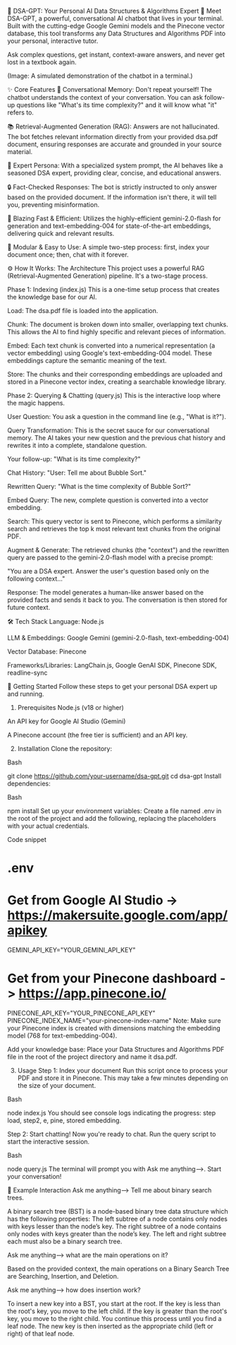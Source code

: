 🚀 DSA-GPT: Your Personal AI Data Structures & Algorithms Expert 🚀
Meet DSA-GPT, a powerful, conversational AI chatbot that lives in your terminal. Built with the cutting-edge Google Gemini models and the Pinecone vector database, this tool transforms any Data Structures and Algorithms PDF into your personal, interactive tutor.

Ask complex questions, get instant, context-aware answers, and never get lost in a textbook again.

(Image: A simulated demonstration of the chatbot in a terminal.)

✨ Core Features
🧠 Conversational Memory: Don't repeat yourself! The chatbot understands the context of your conversation. You can ask follow-up questions like "What's its time complexity?" and it will know what "it" refers to.

📚 Retrieval-Augmented Generation (RAG): Answers are not hallucinated. The bot fetches relevant information directly from your provided dsa.pdf document, ensuring responses are accurate and grounded in your source material.

🎯 Expert Persona: With a specialized system prompt, the AI behaves like a seasoned DSA expert, providing clear, concise, and educational answers.

🔒 Fact-Checked Responses: The bot is strictly instructed to only answer based on the provided document. If the information isn't there, it will tell you, preventing misinformation.

🚀 Blazing Fast & Efficient: Utilizes the highly-efficient gemini-2.0-flash for generation and text-embedding-004 for state-of-the-art embeddings, delivering quick and relevant results.

🔌 Modular & Easy to Use: A simple two-step process: first, index your document once; then, chat with it forever.

⚙️ How It Works: The Architecture
This project uses a powerful RAG (Retrieval-Augmented Generation) pipeline. It's a two-stage process.

Phase 1: Indexing (index.js)
This is a one-time setup process that creates the knowledge base for our AI.

Load: The dsa.pdf file is loaded into the application.

Chunk: The document is broken down into smaller, overlapping text chunks. This allows the AI to find highly specific and relevant pieces of information.

Embed: Each text chunk is converted into a numerical representation (a vector embedding) using Google's text-embedding-004 model. These embeddings capture the semantic meaning of the text.

Store: The chunks and their corresponding embeddings are uploaded and stored in a Pinecone vector index, creating a searchable knowledge library.

Phase 2: Querying & Chatting (query.js)
This is the interactive loop where the magic happens.

User Question: You ask a question in the command line (e.g., "What is it?").

Query Transformation: This is the secret sauce for our conversational memory. The AI takes your new question and the previous chat history and rewrites it into a complete, standalone question.

Your follow-up: "What is its time complexity?"

Chat History: "User: Tell me about Bubble Sort."

Rewritten Query: "What is the time complexity of Bubble Sort?"

Embed Query: The new, complete question is converted into a vector embedding.

Search: This query vector is sent to Pinecone, which performs a similarity search and retrieves the top k most relevant text chunks from the original PDF.

Augment & Generate: The retrieved chunks (the "context") and the rewritten query are passed to the gemini-2.0-flash model with a precise prompt:

"You are a DSA expert. Answer the user's question based only on the following context..."

Response: The model generates a human-like answer based on the provided facts and sends it back to you. The conversation is then stored for future context.

🛠️ Tech Stack
Language: Node.js

LLM & Embeddings: Google Gemini (gemini-2.0-flash, text-embedding-004)

Vector Database: Pinecone

Frameworks/Libraries: LangChain.js, Google GenAI SDK, Pinecone SDK, readline-sync

🚀 Getting Started
Follow these steps to get your personal DSA expert up and running.

1. Prerequisites
Node.js (v18 or higher)

An API key for Google AI Studio (Gemini)

A Pinecone account (the free tier is sufficient) and an API key.

2. Installation
Clone the repository:

Bash

git clone https://github.com/your-username/dsa-gpt.git
cd dsa-gpt
Install dependencies:

Bash

npm install
Set up your environment variables:
Create a file named .env in the root of the project and add the following, replacing the placeholders with your actual credentials.

Code snippet

# .env

# Get from Google AI Studio -> https://makersuite.google.com/app/apikey
GEMINI_API_KEY="YOUR_GEMINI_API_KEY"

# Get from your Pinecone dashboard -> https://app.pinecone.io/
PINECONE_API_KEY="YOUR_PINECONE_API_KEY"
PINECONE_INDEX_NAME="your-pinecone-index-name"
Note: Make sure your Pinecone index is created with dimensions matching the embedding model (768 for text-embedding-004).

Add your knowledge base:
Place your Data Structures and Algorithms PDF file in the root of the project directory and name it dsa.pdf.

3. Usage
Step 1: Index your document
Run this script once to process your PDF and store it in Pinecone. This may take a few minutes depending on the size of your document.

Bash

node index.js
You should see console logs indicating the progress: step load, step2, e, pine, stored embedding.

Step 2: Start chatting!
Now you're ready to chat. Run the query script to start the interactive session.

Bash

node query.js
The terminal will prompt you with Ask me anything-->. Start your conversation!

💬 Example Interaction
Ask me anything--> Tell me about binary search trees.

A binary search tree (BST) is a node-based binary tree data structure which has the following properties: The left subtree of a node contains only nodes with keys lesser than the node’s key. The right subtree of a node contains only nodes with keys greater than the node’s key. The left and right subtree each must also be a binary search tree.

Ask me anything--> what are the main operations on it?

Based on the provided context, the main operations on a Binary Search Tree are Searching, Insertion, and Deletion.

Ask me anything--> how does insertion work?

To insert a new key into a BST, you start at the root. If the key is less than the root's key, you move to the left child. If the key is greater than the root's key, you move to the right child. You continue this process until you find a leaf node. The new key is then inserted as the appropriate child (left or right) of that leaf node.

